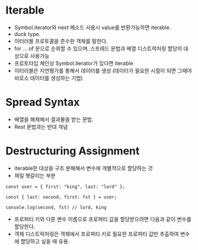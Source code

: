 # Iterable

  * Symbol.iterator와 next 메소드 사용시 value를 반환가능하면 iterable.
  * duck type.
  * 이터러블 프로토콜을 준수한 객체를 말한다.
  * for ... of 문으로 순회할 수 있으며, 스프레드 문법과 배열 디스트럭처링 할당의 대상으로 사용가능
  * 프로토타입 체인상 Symbol.iterator가 있다면 iterable
  * 이터러블은 지연평가를 통해서 데이터를 생성 (데이터가 필요한 시점이 되면 그때야 비로소 데이터를 생성하는 기법)

# Spread Syntax

  * 배열을 해체해서 결과물을 받는 문법.
  * Rest 문법과는 반대 개념

# Destructuring Assignment

  * iterable한 대상을 구조 분해해서 변수에 개별적으로 할당하는 것
  * 제일 헷갈리는 부분
  ```
  const user = { first: "king", last: "lord" };

  const { last: second, first: fst } = user;

  console.log(second, fst) // lord, king  
  ```
  * 프로퍼티 키와 다른 변수 이름으로 프로퍼티 값을 할당받으려면 다음과 같이 변수를 할당한다.
  * 객체 디스트럭처링은 객체에서 프로퍼티 키로 필요한 프로퍼티 값만 추출하여 변수에 할당하고 싶을 때 유용.
